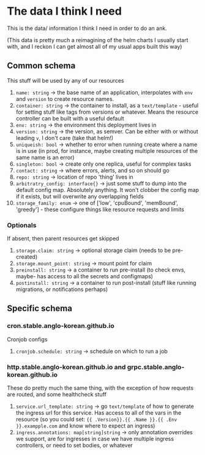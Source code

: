 # The data I think I need

This is the data/ information I think I need in order to do an ank.

(This data is pretty much a reimagining of the helm charts I usually start with, and I reckon I can get almost all of my usual apps built this way)

## Common schema

This stuff will be used by any of our resources

1. `name: string` -> the base name of an application, interpolates with `env` and `version` to create resource names.
1. `container: string` -> the container to install, as a `text/template` - useful for setting stuff like tags from versions or whatever. Means the resource controller can be built with a useful default
1. `env: string` -> the environment this deployment lives in
1. `version: string` -> the version, as semver. Can be either with or without leading `v`, I don't care (take that helm!)
1. `uniqueish: bool` -> whether to error when running create where a name is in use (in prod, for instance, maybe creating multiple resources of the same name is an error)
1. `singleton: bool` -> create only one replica, useful for conmplex tasks
1. `contact: string` -> where errors, alerts, and so on should go
1. `repo: string` -> location of repo 'thing' lives in
1. `arbitratry_config: interface{}` -> just some stuff to dump into the default config map. Absolutely anything. It won't clobber the config map if it exists, but will overwrite any overlapping fields
1. `storage_family: enum` -> one of ['low', 'cpuBound', 'memBound', 'greedy'] - these configure things like resource requests and limits

### Optionals

If absent, then parent resources get skipped

1. `storage.claim: string` -> optional storage claim (needs to be pre-created)
1. `storage.mount_point: string` -> mount point for claim
1. `preinstall: string` -> a container to run pre-install (to check envs, maybe- has access to all the secrets and configmaps)
1. `postinstall: string` -> a container to run post-install (stuff like running migrations, or notifications perhaps)


## Specific schema

### cron.stable.anglo-korean.github.io

Cronjob configs

1. `cronjob.schedule: string` -> schedule on which to run a job

### http.stable.anglo-korean.github.io and grpc.stable.anglo-korean.github.io

These do pretty much the same thing, with the exception of how requests are routed, and some healthcheck stuff

1. `service.url_template: string` -> go `text/template` of how to generate the ingress url for this service. Has access to all of the vars in the resource (so you could set: `{{ .Version}}.{{ .Name }}.{{ .Env }}.exampple.com` and know where to expect an ingress)
1. `ingress.annotations: map[string]string` -> only annotation overrides we support, are for ingresses in case we have multiple ingress controllers, or need to set bodies, or whatever
